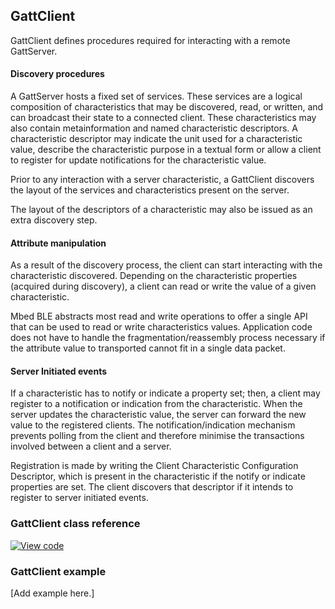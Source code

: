 ## GattClient

GattClient defines procedures required for interacting with a remote GattServer.

#### Discovery procedures

A GattServer hosts a fixed set of services. These services are a logical composition of characteristics that may be discovered, read, or written, and can broadcast their state to a connected client. These characteristics may also contain metainformation and named characteristic descriptors. A characteristic descriptor may indicate the unit used for a characteristic value, describe the characteristic purpose in a textual form or allow a client to register for update notifications for the characteristic value.

Prior to any interaction with a server characteristic, a GattClient discovers the layout of the services and characteristics present on the server.

The layout of the descriptors of a characteristic may also be issued as an extra discovery step.

#### Attribute manipulation

As a result of the discovery process, the client can start interacting with the characteristic discovered. Depending on the characteristic properties (acquired during discovery), a client can read or write the value of a given characteristic.

Mbed BLE abstracts most read and write operations to offer a single API that can be used to read or write characteristics values. Application code does not have to handle the fragmentation/reassembly process necessary if the attribute value to transported cannot fit in a single data packet.

#### Server Initiated events

If a characteristic has to notify or indicate a property set; then, a client may register to a notification or indication from the characteristic. When the server updates the characteristic value, the server can forward the new value to the registered clients. The notification/indication mechanism prevents polling from the client and therefore minimise the transactions involved between a client and a server.

Registration is made by writing the Client Characteristic Configuration Descriptor, which is present in the characteristic if the notify or indicate properties are set. The client discovers that descriptor if it intends to register to server initiated events.

### GattClient class reference

[![View code](https://www.mbed.com/embed/?type=library)](http://os-doc-builder.test.mbed.com/docs/development/mbed-os-api-doxy/class_gatt_client.html)

### GattClient example

[Add example here.]
